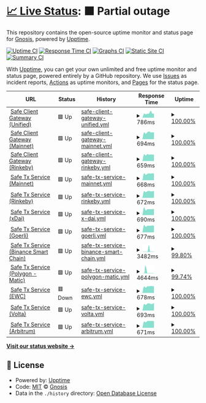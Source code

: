 # [📈 Live Status](https://gnosis.github.io/safe-services-status): <!--live status--> **🟧 Partial outage**

This repository contains the open-source uptime monitor and status page for [Gnosis](https://gnosis.io), powered by [Upptime](https://github.com/upptime/upptime).

[![Uptime CI](https://github.com/gnosis/safe-services-status/workflows/Uptime%20CI/badge.svg)](https://github.com/gnosis/safe-services-status/actions?query=workflow%3A%22Uptime+CI%22)
[![Response Time CI](https://github.com/gnosis/safe-services-status/workflows/Response%20Time%20CI/badge.svg)](https://github.com/gnosis/safe-services-status/actions?query=workflow%3A%22Response+Time+CI%22)
[![Graphs CI](https://github.com/gnosis/safe-services-status/workflows/Graphs%20CI/badge.svg)](https://github.com/gnosis/safe-services-status/actions?query=workflow%3A%22Graphs+CI%22)
[![Static Site CI](https://github.com/gnosis/safe-services-status/workflows/Static%20Site%20CI/badge.svg)](https://github.com/gnosis/safe-services-status/actions?query=workflow%3A%22Static+Site+CI%22)
[![Summary CI](https://github.com/gnosis/safe-services-status/workflows/Summary%20CI/badge.svg)](https://github.com/gnosis/safe-services-status/actions?query=workflow%3A%22Summary+CI%22)

With [Upptime](https://upptime.js.org), you can get your own unlimited and free uptime monitor and status page, powered entirely by a GitHub repository. We use [Issues](https://github.com/gnosis/safe-services-status/issues) as incident reports, [Actions](https://github.com/gnosis/safe-services-status/actions) as uptime monitors, and [Pages](https://gnosis.github.io/safe-services-status) for the status page.

<!--start: status pages-->
<!-- This summary is generated by Upptime (https://github.com/upptime/upptime) -->
<!-- Do not edit this manually, your changes will be overwritten -->
<!-- prettier-ignore -->
| URL | Status | History | Response Time | Uptime |
| --- | ------ | ------- | ------------- | ------ |
| <img alt="" src="https://favicons.githubusercontent.com/safe-client.gnosis.io" height="13"> [Safe Client Gateway (Unified)](https://safe-client.gnosis.io/health/) | 🟩 Up | [safe-client-gateway-unified.yml](https://github.com/gnosis/safe-services-status/commits/HEAD/history/safe-client-gateway-unified.yml) | <details><summary><img alt="Response time graph" src="./graphs/safe-client-gateway-unified/response-time-week.png" height="20"> 786ms</summary><br><a href="https://gnosis.github.io/safe-services-status/history/safe-client-gateway-unified"><img alt="Response time 720" src="https://img.shields.io/endpoint?url=https%3A%2F%2Fraw.githubusercontent.com%2Fgnosis%2Fsafe-services-status%2FHEAD%2Fapi%2Fsafe-client-gateway-unified%2Fresponse-time.json"></a><br><a href="https://gnosis.github.io/safe-services-status/history/safe-client-gateway-unified"><img alt="24-hour response time 749" src="https://img.shields.io/endpoint?url=https%3A%2F%2Fraw.githubusercontent.com%2Fgnosis%2Fsafe-services-status%2FHEAD%2Fapi%2Fsafe-client-gateway-unified%2Fresponse-time-day.json"></a><br><a href="https://gnosis.github.io/safe-services-status/history/safe-client-gateway-unified"><img alt="7-day response time 786" src="https://img.shields.io/endpoint?url=https%3A%2F%2Fraw.githubusercontent.com%2Fgnosis%2Fsafe-services-status%2FHEAD%2Fapi%2Fsafe-client-gateway-unified%2Fresponse-time-week.json"></a><br><a href="https://gnosis.github.io/safe-services-status/history/safe-client-gateway-unified"><img alt="30-day response time 720" src="https://img.shields.io/endpoint?url=https%3A%2F%2Fraw.githubusercontent.com%2Fgnosis%2Fsafe-services-status%2FHEAD%2Fapi%2Fsafe-client-gateway-unified%2Fresponse-time-month.json"></a><br><a href="https://gnosis.github.io/safe-services-status/history/safe-client-gateway-unified"><img alt="1-year response time 720" src="https://img.shields.io/endpoint?url=https%3A%2F%2Fraw.githubusercontent.com%2Fgnosis%2Fsafe-services-status%2FHEAD%2Fapi%2Fsafe-client-gateway-unified%2Fresponse-time-year.json"></a></details> | <details><summary><a href="https://gnosis.github.io/safe-services-status/history/safe-client-gateway-unified">100.00%</a></summary><a href="https://gnosis.github.io/safe-services-status/history/safe-client-gateway-unified"><img alt="All-time uptime 99.97%" src="https://img.shields.io/endpoint?url=https%3A%2F%2Fraw.githubusercontent.com%2Fgnosis%2Fsafe-services-status%2FHEAD%2Fapi%2Fsafe-client-gateway-unified%2Fuptime.json"></a><br><a href="https://gnosis.github.io/safe-services-status/history/safe-client-gateway-unified"><img alt="24-hour uptime 100.00%" src="https://img.shields.io/endpoint?url=https%3A%2F%2Fraw.githubusercontent.com%2Fgnosis%2Fsafe-services-status%2FHEAD%2Fapi%2Fsafe-client-gateway-unified%2Fuptime-day.json"></a><br><a href="https://gnosis.github.io/safe-services-status/history/safe-client-gateway-unified"><img alt="7-day uptime 100.00%" src="https://img.shields.io/endpoint?url=https%3A%2F%2Fraw.githubusercontent.com%2Fgnosis%2Fsafe-services-status%2FHEAD%2Fapi%2Fsafe-client-gateway-unified%2Fuptime-week.json"></a><br><a href="https://gnosis.github.io/safe-services-status/history/safe-client-gateway-unified"><img alt="30-day uptime 99.97%" src="https://img.shields.io/endpoint?url=https%3A%2F%2Fraw.githubusercontent.com%2Fgnosis%2Fsafe-services-status%2FHEAD%2Fapi%2Fsafe-client-gateway-unified%2Fuptime-month.json"></a><br><a href="https://gnosis.github.io/safe-services-status/history/safe-client-gateway-unified"><img alt="1-year uptime 99.97%" src="https://img.shields.io/endpoint?url=https%3A%2F%2Fraw.githubusercontent.com%2Fgnosis%2Fsafe-services-status%2FHEAD%2Fapi%2Fsafe-client-gateway-unified%2Fuptime-year.json"></a></details>
| <img alt="" src="https://favicons.githubusercontent.com/safe-client.mainnet.gnosis.io" height="13"> [Safe Client Gateway (Mainnet)](https://safe-client.mainnet.gnosis.io/health/) | 🟩 Up | [safe-client-gateway-mainnet.yml](https://github.com/gnosis/safe-services-status/commits/HEAD/history/safe-client-gateway-mainnet.yml) | <details><summary><img alt="Response time graph" src="./graphs/safe-client-gateway-mainnet/response-time-week.png" height="20"> 694ms</summary><br><a href="https://gnosis.github.io/safe-services-status/history/safe-client-gateway-mainnet"><img alt="Response time 1640" src="https://img.shields.io/endpoint?url=https%3A%2F%2Fraw.githubusercontent.com%2Fgnosis%2Fsafe-services-status%2FHEAD%2Fapi%2Fsafe-client-gateway-mainnet%2Fresponse-time.json"></a><br><a href="https://gnosis.github.io/safe-services-status/history/safe-client-gateway-mainnet"><img alt="24-hour response time 713" src="https://img.shields.io/endpoint?url=https%3A%2F%2Fraw.githubusercontent.com%2Fgnosis%2Fsafe-services-status%2FHEAD%2Fapi%2Fsafe-client-gateway-mainnet%2Fresponse-time-day.json"></a><br><a href="https://gnosis.github.io/safe-services-status/history/safe-client-gateway-mainnet"><img alt="7-day response time 694" src="https://img.shields.io/endpoint?url=https%3A%2F%2Fraw.githubusercontent.com%2Fgnosis%2Fsafe-services-status%2FHEAD%2Fapi%2Fsafe-client-gateway-mainnet%2Fresponse-time-week.json"></a><br><a href="https://gnosis.github.io/safe-services-status/history/safe-client-gateway-mainnet"><img alt="30-day response time 1640" src="https://img.shields.io/endpoint?url=https%3A%2F%2Fraw.githubusercontent.com%2Fgnosis%2Fsafe-services-status%2FHEAD%2Fapi%2Fsafe-client-gateway-mainnet%2Fresponse-time-month.json"></a><br><a href="https://gnosis.github.io/safe-services-status/history/safe-client-gateway-mainnet"><img alt="1-year response time 1640" src="https://img.shields.io/endpoint?url=https%3A%2F%2Fraw.githubusercontent.com%2Fgnosis%2Fsafe-services-status%2FHEAD%2Fapi%2Fsafe-client-gateway-mainnet%2Fresponse-time-year.json"></a></details> | <details><summary><a href="https://gnosis.github.io/safe-services-status/history/safe-client-gateway-mainnet">100.00%</a></summary><a href="https://gnosis.github.io/safe-services-status/history/safe-client-gateway-mainnet"><img alt="All-time uptime 99.89%" src="https://img.shields.io/endpoint?url=https%3A%2F%2Fraw.githubusercontent.com%2Fgnosis%2Fsafe-services-status%2FHEAD%2Fapi%2Fsafe-client-gateway-mainnet%2Fuptime.json"></a><br><a href="https://gnosis.github.io/safe-services-status/history/safe-client-gateway-mainnet"><img alt="24-hour uptime 100.00%" src="https://img.shields.io/endpoint?url=https%3A%2F%2Fraw.githubusercontent.com%2Fgnosis%2Fsafe-services-status%2FHEAD%2Fapi%2Fsafe-client-gateway-mainnet%2Fuptime-day.json"></a><br><a href="https://gnosis.github.io/safe-services-status/history/safe-client-gateway-mainnet"><img alt="7-day uptime 100.00%" src="https://img.shields.io/endpoint?url=https%3A%2F%2Fraw.githubusercontent.com%2Fgnosis%2Fsafe-services-status%2FHEAD%2Fapi%2Fsafe-client-gateway-mainnet%2Fuptime-week.json"></a><br><a href="https://gnosis.github.io/safe-services-status/history/safe-client-gateway-mainnet"><img alt="30-day uptime 99.89%" src="https://img.shields.io/endpoint?url=https%3A%2F%2Fraw.githubusercontent.com%2Fgnosis%2Fsafe-services-status%2FHEAD%2Fapi%2Fsafe-client-gateway-mainnet%2Fuptime-month.json"></a><br><a href="https://gnosis.github.io/safe-services-status/history/safe-client-gateway-mainnet"><img alt="1-year uptime 99.89%" src="https://img.shields.io/endpoint?url=https%3A%2F%2Fraw.githubusercontent.com%2Fgnosis%2Fsafe-services-status%2FHEAD%2Fapi%2Fsafe-client-gateway-mainnet%2Fuptime-year.json"></a></details>
| <img alt="" src="https://favicons.githubusercontent.com/safe-client.rinkeby.gnosis.io" height="13"> [Safe Client Gateway (Rinkeby)](https://safe-client.rinkeby.gnosis.io/health/) | 🟩 Up | [safe-client-gateway-rinkeby.yml](https://github.com/gnosis/safe-services-status/commits/HEAD/history/safe-client-gateway-rinkeby.yml) | <details><summary><img alt="Response time graph" src="./graphs/safe-client-gateway-rinkeby/response-time-week.png" height="20"> 659ms</summary><br><a href="https://gnosis.github.io/safe-services-status/history/safe-client-gateway-rinkeby"><img alt="Response time 660" src="https://img.shields.io/endpoint?url=https%3A%2F%2Fraw.githubusercontent.com%2Fgnosis%2Fsafe-services-status%2FHEAD%2Fapi%2Fsafe-client-gateway-rinkeby%2Fresponse-time.json"></a><br><a href="https://gnosis.github.io/safe-services-status/history/safe-client-gateway-rinkeby"><img alt="24-hour response time 661" src="https://img.shields.io/endpoint?url=https%3A%2F%2Fraw.githubusercontent.com%2Fgnosis%2Fsafe-services-status%2FHEAD%2Fapi%2Fsafe-client-gateway-rinkeby%2Fresponse-time-day.json"></a><br><a href="https://gnosis.github.io/safe-services-status/history/safe-client-gateway-rinkeby"><img alt="7-day response time 659" src="https://img.shields.io/endpoint?url=https%3A%2F%2Fraw.githubusercontent.com%2Fgnosis%2Fsafe-services-status%2FHEAD%2Fapi%2Fsafe-client-gateway-rinkeby%2Fresponse-time-week.json"></a><br><a href="https://gnosis.github.io/safe-services-status/history/safe-client-gateway-rinkeby"><img alt="30-day response time 660" src="https://img.shields.io/endpoint?url=https%3A%2F%2Fraw.githubusercontent.com%2Fgnosis%2Fsafe-services-status%2FHEAD%2Fapi%2Fsafe-client-gateway-rinkeby%2Fresponse-time-month.json"></a><br><a href="https://gnosis.github.io/safe-services-status/history/safe-client-gateway-rinkeby"><img alt="1-year response time 660" src="https://img.shields.io/endpoint?url=https%3A%2F%2Fraw.githubusercontent.com%2Fgnosis%2Fsafe-services-status%2FHEAD%2Fapi%2Fsafe-client-gateway-rinkeby%2Fresponse-time-year.json"></a></details> | <details><summary><a href="https://gnosis.github.io/safe-services-status/history/safe-client-gateway-rinkeby">100.00%</a></summary><a href="https://gnosis.github.io/safe-services-status/history/safe-client-gateway-rinkeby"><img alt="All-time uptime 100.00%" src="https://img.shields.io/endpoint?url=https%3A%2F%2Fraw.githubusercontent.com%2Fgnosis%2Fsafe-services-status%2FHEAD%2Fapi%2Fsafe-client-gateway-rinkeby%2Fuptime.json"></a><br><a href="https://gnosis.github.io/safe-services-status/history/safe-client-gateway-rinkeby"><img alt="24-hour uptime 100.00%" src="https://img.shields.io/endpoint?url=https%3A%2F%2Fraw.githubusercontent.com%2Fgnosis%2Fsafe-services-status%2FHEAD%2Fapi%2Fsafe-client-gateway-rinkeby%2Fuptime-day.json"></a><br><a href="https://gnosis.github.io/safe-services-status/history/safe-client-gateway-rinkeby"><img alt="7-day uptime 100.00%" src="https://img.shields.io/endpoint?url=https%3A%2F%2Fraw.githubusercontent.com%2Fgnosis%2Fsafe-services-status%2FHEAD%2Fapi%2Fsafe-client-gateway-rinkeby%2Fuptime-week.json"></a><br><a href="https://gnosis.github.io/safe-services-status/history/safe-client-gateway-rinkeby"><img alt="30-day uptime 100.00%" src="https://img.shields.io/endpoint?url=https%3A%2F%2Fraw.githubusercontent.com%2Fgnosis%2Fsafe-services-status%2FHEAD%2Fapi%2Fsafe-client-gateway-rinkeby%2Fuptime-month.json"></a><br><a href="https://gnosis.github.io/safe-services-status/history/safe-client-gateway-rinkeby"><img alt="1-year uptime 100.00%" src="https://img.shields.io/endpoint?url=https%3A%2F%2Fraw.githubusercontent.com%2Fgnosis%2Fsafe-services-status%2FHEAD%2Fapi%2Fsafe-client-gateway-rinkeby%2Fuptime-year.json"></a></details>
| <img alt="" src="https://favicons.githubusercontent.com/safe-transaction.mainnet.gnosis.io" height="13"> [Safe Tx Service (Mainnet)](https://safe-transaction.mainnet.gnosis.io/check/) | 🟩 Up | [safe-tx-service-mainnet.yml](https://github.com/gnosis/safe-services-status/commits/HEAD/history/safe-tx-service-mainnet.yml) | <details><summary><img alt="Response time graph" src="./graphs/safe-tx-service-mainnet/response-time-week.png" height="20"> 668ms</summary><br><a href="https://gnosis.github.io/safe-services-status/history/safe-tx-service-mainnet"><img alt="Response time 1729" src="https://img.shields.io/endpoint?url=https%3A%2F%2Fraw.githubusercontent.com%2Fgnosis%2Fsafe-services-status%2FHEAD%2Fapi%2Fsafe-tx-service-mainnet%2Fresponse-time.json"></a><br><a href="https://gnosis.github.io/safe-services-status/history/safe-tx-service-mainnet"><img alt="24-hour response time 676" src="https://img.shields.io/endpoint?url=https%3A%2F%2Fraw.githubusercontent.com%2Fgnosis%2Fsafe-services-status%2FHEAD%2Fapi%2Fsafe-tx-service-mainnet%2Fresponse-time-day.json"></a><br><a href="https://gnosis.github.io/safe-services-status/history/safe-tx-service-mainnet"><img alt="7-day response time 668" src="https://img.shields.io/endpoint?url=https%3A%2F%2Fraw.githubusercontent.com%2Fgnosis%2Fsafe-services-status%2FHEAD%2Fapi%2Fsafe-tx-service-mainnet%2Fresponse-time-week.json"></a><br><a href="https://gnosis.github.io/safe-services-status/history/safe-tx-service-mainnet"><img alt="30-day response time 1729" src="https://img.shields.io/endpoint?url=https%3A%2F%2Fraw.githubusercontent.com%2Fgnosis%2Fsafe-services-status%2FHEAD%2Fapi%2Fsafe-tx-service-mainnet%2Fresponse-time-month.json"></a><br><a href="https://gnosis.github.io/safe-services-status/history/safe-tx-service-mainnet"><img alt="1-year response time 1729" src="https://img.shields.io/endpoint?url=https%3A%2F%2Fraw.githubusercontent.com%2Fgnosis%2Fsafe-services-status%2FHEAD%2Fapi%2Fsafe-tx-service-mainnet%2Fresponse-time-year.json"></a></details> | <details><summary><a href="https://gnosis.github.io/safe-services-status/history/safe-tx-service-mainnet">100.00%</a></summary><a href="https://gnosis.github.io/safe-services-status/history/safe-tx-service-mainnet"><img alt="All-time uptime 99.97%" src="https://img.shields.io/endpoint?url=https%3A%2F%2Fraw.githubusercontent.com%2Fgnosis%2Fsafe-services-status%2FHEAD%2Fapi%2Fsafe-tx-service-mainnet%2Fuptime.json"></a><br><a href="https://gnosis.github.io/safe-services-status/history/safe-tx-service-mainnet"><img alt="24-hour uptime 100.00%" src="https://img.shields.io/endpoint?url=https%3A%2F%2Fraw.githubusercontent.com%2Fgnosis%2Fsafe-services-status%2FHEAD%2Fapi%2Fsafe-tx-service-mainnet%2Fuptime-day.json"></a><br><a href="https://gnosis.github.io/safe-services-status/history/safe-tx-service-mainnet"><img alt="7-day uptime 100.00%" src="https://img.shields.io/endpoint?url=https%3A%2F%2Fraw.githubusercontent.com%2Fgnosis%2Fsafe-services-status%2FHEAD%2Fapi%2Fsafe-tx-service-mainnet%2Fuptime-week.json"></a><br><a href="https://gnosis.github.io/safe-services-status/history/safe-tx-service-mainnet"><img alt="30-day uptime 99.97%" src="https://img.shields.io/endpoint?url=https%3A%2F%2Fraw.githubusercontent.com%2Fgnosis%2Fsafe-services-status%2FHEAD%2Fapi%2Fsafe-tx-service-mainnet%2Fuptime-month.json"></a><br><a href="https://gnosis.github.io/safe-services-status/history/safe-tx-service-mainnet"><img alt="1-year uptime 99.97%" src="https://img.shields.io/endpoint?url=https%3A%2F%2Fraw.githubusercontent.com%2Fgnosis%2Fsafe-services-status%2FHEAD%2Fapi%2Fsafe-tx-service-mainnet%2Fuptime-year.json"></a></details>
| <img alt="" src="https://favicons.githubusercontent.com/safe-transaction.rinkeby.gnosis.io" height="13"> [Safe Tx Service (Rinkeby)](https://safe-transaction.rinkeby.gnosis.io/check/) | 🟩 Up | [safe-tx-service-rinkeby.yml](https://github.com/gnosis/safe-services-status/commits/HEAD/history/safe-tx-service-rinkeby.yml) | <details><summary><img alt="Response time graph" src="./graphs/safe-tx-service-rinkeby/response-time-week.png" height="20"> 672ms</summary><br><a href="https://gnosis.github.io/safe-services-status/history/safe-tx-service-rinkeby"><img alt="Response time 651" src="https://img.shields.io/endpoint?url=https%3A%2F%2Fraw.githubusercontent.com%2Fgnosis%2Fsafe-services-status%2FHEAD%2Fapi%2Fsafe-tx-service-rinkeby%2Fresponse-time.json"></a><br><a href="https://gnosis.github.io/safe-services-status/history/safe-tx-service-rinkeby"><img alt="24-hour response time 711" src="https://img.shields.io/endpoint?url=https%3A%2F%2Fraw.githubusercontent.com%2Fgnosis%2Fsafe-services-status%2FHEAD%2Fapi%2Fsafe-tx-service-rinkeby%2Fresponse-time-day.json"></a><br><a href="https://gnosis.github.io/safe-services-status/history/safe-tx-service-rinkeby"><img alt="7-day response time 672" src="https://img.shields.io/endpoint?url=https%3A%2F%2Fraw.githubusercontent.com%2Fgnosis%2Fsafe-services-status%2FHEAD%2Fapi%2Fsafe-tx-service-rinkeby%2Fresponse-time-week.json"></a><br><a href="https://gnosis.github.io/safe-services-status/history/safe-tx-service-rinkeby"><img alt="30-day response time 651" src="https://img.shields.io/endpoint?url=https%3A%2F%2Fraw.githubusercontent.com%2Fgnosis%2Fsafe-services-status%2FHEAD%2Fapi%2Fsafe-tx-service-rinkeby%2Fresponse-time-month.json"></a><br><a href="https://gnosis.github.io/safe-services-status/history/safe-tx-service-rinkeby"><img alt="1-year response time 651" src="https://img.shields.io/endpoint?url=https%3A%2F%2Fraw.githubusercontent.com%2Fgnosis%2Fsafe-services-status%2FHEAD%2Fapi%2Fsafe-tx-service-rinkeby%2Fresponse-time-year.json"></a></details> | <details><summary><a href="https://gnosis.github.io/safe-services-status/history/safe-tx-service-rinkeby">100.00%</a></summary><a href="https://gnosis.github.io/safe-services-status/history/safe-tx-service-rinkeby"><img alt="All-time uptime 100.00%" src="https://img.shields.io/endpoint?url=https%3A%2F%2Fraw.githubusercontent.com%2Fgnosis%2Fsafe-services-status%2FHEAD%2Fapi%2Fsafe-tx-service-rinkeby%2Fuptime.json"></a><br><a href="https://gnosis.github.io/safe-services-status/history/safe-tx-service-rinkeby"><img alt="24-hour uptime 100.00%" src="https://img.shields.io/endpoint?url=https%3A%2F%2Fraw.githubusercontent.com%2Fgnosis%2Fsafe-services-status%2FHEAD%2Fapi%2Fsafe-tx-service-rinkeby%2Fuptime-day.json"></a><br><a href="https://gnosis.github.io/safe-services-status/history/safe-tx-service-rinkeby"><img alt="7-day uptime 100.00%" src="https://img.shields.io/endpoint?url=https%3A%2F%2Fraw.githubusercontent.com%2Fgnosis%2Fsafe-services-status%2FHEAD%2Fapi%2Fsafe-tx-service-rinkeby%2Fuptime-week.json"></a><br><a href="https://gnosis.github.io/safe-services-status/history/safe-tx-service-rinkeby"><img alt="30-day uptime 100.00%" src="https://img.shields.io/endpoint?url=https%3A%2F%2Fraw.githubusercontent.com%2Fgnosis%2Fsafe-services-status%2FHEAD%2Fapi%2Fsafe-tx-service-rinkeby%2Fuptime-month.json"></a><br><a href="https://gnosis.github.io/safe-services-status/history/safe-tx-service-rinkeby"><img alt="1-year uptime 100.00%" src="https://img.shields.io/endpoint?url=https%3A%2F%2Fraw.githubusercontent.com%2Fgnosis%2Fsafe-services-status%2FHEAD%2Fapi%2Fsafe-tx-service-rinkeby%2Fuptime-year.json"></a></details>
| <img alt="" src="https://favicons.githubusercontent.com/safe-transaction.xdai.gnosis.io" height="13"> [Safe Tx Service (xDai)](https://safe-transaction.xdai.gnosis.io/check/) | 🟩 Up | [safe-tx-service-x-dai.yml](https://github.com/gnosis/safe-services-status/commits/HEAD/history/safe-tx-service-x-dai.yml) | <details><summary><img alt="Response time graph" src="./graphs/safe-tx-service-x-dai/response-time-week.png" height="20"> 690ms</summary><br><a href="https://gnosis.github.io/safe-services-status/history/safe-tx-service-x-dai"><img alt="Response time 650" src="https://img.shields.io/endpoint?url=https%3A%2F%2Fraw.githubusercontent.com%2Fgnosis%2Fsafe-services-status%2FHEAD%2Fapi%2Fsafe-tx-service-x-dai%2Fresponse-time.json"></a><br><a href="https://gnosis.github.io/safe-services-status/history/safe-tx-service-x-dai"><img alt="24-hour response time 694" src="https://img.shields.io/endpoint?url=https%3A%2F%2Fraw.githubusercontent.com%2Fgnosis%2Fsafe-services-status%2FHEAD%2Fapi%2Fsafe-tx-service-x-dai%2Fresponse-time-day.json"></a><br><a href="https://gnosis.github.io/safe-services-status/history/safe-tx-service-x-dai"><img alt="7-day response time 690" src="https://img.shields.io/endpoint?url=https%3A%2F%2Fraw.githubusercontent.com%2Fgnosis%2Fsafe-services-status%2FHEAD%2Fapi%2Fsafe-tx-service-x-dai%2Fresponse-time-week.json"></a><br><a href="https://gnosis.github.io/safe-services-status/history/safe-tx-service-x-dai"><img alt="30-day response time 650" src="https://img.shields.io/endpoint?url=https%3A%2F%2Fraw.githubusercontent.com%2Fgnosis%2Fsafe-services-status%2FHEAD%2Fapi%2Fsafe-tx-service-x-dai%2Fresponse-time-month.json"></a><br><a href="https://gnosis.github.io/safe-services-status/history/safe-tx-service-x-dai"><img alt="1-year response time 650" src="https://img.shields.io/endpoint?url=https%3A%2F%2Fraw.githubusercontent.com%2Fgnosis%2Fsafe-services-status%2FHEAD%2Fapi%2Fsafe-tx-service-x-dai%2Fresponse-time-year.json"></a></details> | <details><summary><a href="https://gnosis.github.io/safe-services-status/history/safe-tx-service-x-dai">100.00%</a></summary><a href="https://gnosis.github.io/safe-services-status/history/safe-tx-service-x-dai"><img alt="All-time uptime 100.00%" src="https://img.shields.io/endpoint?url=https%3A%2F%2Fraw.githubusercontent.com%2Fgnosis%2Fsafe-services-status%2FHEAD%2Fapi%2Fsafe-tx-service-x-dai%2Fuptime.json"></a><br><a href="https://gnosis.github.io/safe-services-status/history/safe-tx-service-x-dai"><img alt="24-hour uptime 100.00%" src="https://img.shields.io/endpoint?url=https%3A%2F%2Fraw.githubusercontent.com%2Fgnosis%2Fsafe-services-status%2FHEAD%2Fapi%2Fsafe-tx-service-x-dai%2Fuptime-day.json"></a><br><a href="https://gnosis.github.io/safe-services-status/history/safe-tx-service-x-dai"><img alt="7-day uptime 100.00%" src="https://img.shields.io/endpoint?url=https%3A%2F%2Fraw.githubusercontent.com%2Fgnosis%2Fsafe-services-status%2FHEAD%2Fapi%2Fsafe-tx-service-x-dai%2Fuptime-week.json"></a><br><a href="https://gnosis.github.io/safe-services-status/history/safe-tx-service-x-dai"><img alt="30-day uptime 100.00%" src="https://img.shields.io/endpoint?url=https%3A%2F%2Fraw.githubusercontent.com%2Fgnosis%2Fsafe-services-status%2FHEAD%2Fapi%2Fsafe-tx-service-x-dai%2Fuptime-month.json"></a><br><a href="https://gnosis.github.io/safe-services-status/history/safe-tx-service-x-dai"><img alt="1-year uptime 100.00%" src="https://img.shields.io/endpoint?url=https%3A%2F%2Fraw.githubusercontent.com%2Fgnosis%2Fsafe-services-status%2FHEAD%2Fapi%2Fsafe-tx-service-x-dai%2Fuptime-year.json"></a></details>
| <img alt="" src="https://favicons.githubusercontent.com/safe-transaction.goerli.gnosis.io" height="13"> [Safe Tx Service (Goerli)](https://safe-transaction.goerli.gnosis.io/check/) | 🟩 Up | [safe-tx-service-goerli.yml](https://github.com/gnosis/safe-services-status/commits/HEAD/history/safe-tx-service-goerli.yml) | <details><summary><img alt="Response time graph" src="./graphs/safe-tx-service-goerli/response-time-week.png" height="20"> 677ms</summary><br><a href="https://gnosis.github.io/safe-services-status/history/safe-tx-service-goerli"><img alt="Response time 643" src="https://img.shields.io/endpoint?url=https%3A%2F%2Fraw.githubusercontent.com%2Fgnosis%2Fsafe-services-status%2FHEAD%2Fapi%2Fsafe-tx-service-goerli%2Fresponse-time.json"></a><br><a href="https://gnosis.github.io/safe-services-status/history/safe-tx-service-goerli"><img alt="24-hour response time 676" src="https://img.shields.io/endpoint?url=https%3A%2F%2Fraw.githubusercontent.com%2Fgnosis%2Fsafe-services-status%2FHEAD%2Fapi%2Fsafe-tx-service-goerli%2Fresponse-time-day.json"></a><br><a href="https://gnosis.github.io/safe-services-status/history/safe-tx-service-goerli"><img alt="7-day response time 677" src="https://img.shields.io/endpoint?url=https%3A%2F%2Fraw.githubusercontent.com%2Fgnosis%2Fsafe-services-status%2FHEAD%2Fapi%2Fsafe-tx-service-goerli%2Fresponse-time-week.json"></a><br><a href="https://gnosis.github.io/safe-services-status/history/safe-tx-service-goerli"><img alt="30-day response time 643" src="https://img.shields.io/endpoint?url=https%3A%2F%2Fraw.githubusercontent.com%2Fgnosis%2Fsafe-services-status%2FHEAD%2Fapi%2Fsafe-tx-service-goerli%2Fresponse-time-month.json"></a><br><a href="https://gnosis.github.io/safe-services-status/history/safe-tx-service-goerli"><img alt="1-year response time 643" src="https://img.shields.io/endpoint?url=https%3A%2F%2Fraw.githubusercontent.com%2Fgnosis%2Fsafe-services-status%2FHEAD%2Fapi%2Fsafe-tx-service-goerli%2Fresponse-time-year.json"></a></details> | <details><summary><a href="https://gnosis.github.io/safe-services-status/history/safe-tx-service-goerli">100.00%</a></summary><a href="https://gnosis.github.io/safe-services-status/history/safe-tx-service-goerli"><img alt="All-time uptime 100.00%" src="https://img.shields.io/endpoint?url=https%3A%2F%2Fraw.githubusercontent.com%2Fgnosis%2Fsafe-services-status%2FHEAD%2Fapi%2Fsafe-tx-service-goerli%2Fuptime.json"></a><br><a href="https://gnosis.github.io/safe-services-status/history/safe-tx-service-goerli"><img alt="24-hour uptime 100.00%" src="https://img.shields.io/endpoint?url=https%3A%2F%2Fraw.githubusercontent.com%2Fgnosis%2Fsafe-services-status%2FHEAD%2Fapi%2Fsafe-tx-service-goerli%2Fuptime-day.json"></a><br><a href="https://gnosis.github.io/safe-services-status/history/safe-tx-service-goerli"><img alt="7-day uptime 100.00%" src="https://img.shields.io/endpoint?url=https%3A%2F%2Fraw.githubusercontent.com%2Fgnosis%2Fsafe-services-status%2FHEAD%2Fapi%2Fsafe-tx-service-goerli%2Fuptime-week.json"></a><br><a href="https://gnosis.github.io/safe-services-status/history/safe-tx-service-goerli"><img alt="30-day uptime 100.00%" src="https://img.shields.io/endpoint?url=https%3A%2F%2Fraw.githubusercontent.com%2Fgnosis%2Fsafe-services-status%2FHEAD%2Fapi%2Fsafe-tx-service-goerli%2Fuptime-month.json"></a><br><a href="https://gnosis.github.io/safe-services-status/history/safe-tx-service-goerli"><img alt="1-year uptime 100.00%" src="https://img.shields.io/endpoint?url=https%3A%2F%2Fraw.githubusercontent.com%2Fgnosis%2Fsafe-services-status%2FHEAD%2Fapi%2Fsafe-tx-service-goerli%2Fuptime-year.json"></a></details>
| <img alt="" src="https://favicons.githubusercontent.com/safe-transaction.bsc.gnosis.io" height="13"> [Safe Tx Service (Binance Smart Chain)](https://safe-transaction.bsc.gnosis.io/check/) | 🟩 Up | [safe-tx-service-binance-smart-chain.yml](https://github.com/gnosis/safe-services-status/commits/HEAD/history/safe-tx-service-binance-smart-chain.yml) | <details><summary><img alt="Response time graph" src="./graphs/safe-tx-service-binance-smart-chain/response-time-week.png" height="20"> 3482ms</summary><br><a href="https://gnosis.github.io/safe-services-status/history/safe-tx-service-binance-smart-chain"><img alt="Response time 1310" src="https://img.shields.io/endpoint?url=https%3A%2F%2Fraw.githubusercontent.com%2Fgnosis%2Fsafe-services-status%2FHEAD%2Fapi%2Fsafe-tx-service-binance-smart-chain%2Fresponse-time.json"></a><br><a href="https://gnosis.github.io/safe-services-status/history/safe-tx-service-binance-smart-chain"><img alt="24-hour response time 743" src="https://img.shields.io/endpoint?url=https%3A%2F%2Fraw.githubusercontent.com%2Fgnosis%2Fsafe-services-status%2FHEAD%2Fapi%2Fsafe-tx-service-binance-smart-chain%2Fresponse-time-day.json"></a><br><a href="https://gnosis.github.io/safe-services-status/history/safe-tx-service-binance-smart-chain"><img alt="7-day response time 3482" src="https://img.shields.io/endpoint?url=https%3A%2F%2Fraw.githubusercontent.com%2Fgnosis%2Fsafe-services-status%2FHEAD%2Fapi%2Fsafe-tx-service-binance-smart-chain%2Fresponse-time-week.json"></a><br><a href="https://gnosis.github.io/safe-services-status/history/safe-tx-service-binance-smart-chain"><img alt="30-day response time 1310" src="https://img.shields.io/endpoint?url=https%3A%2F%2Fraw.githubusercontent.com%2Fgnosis%2Fsafe-services-status%2FHEAD%2Fapi%2Fsafe-tx-service-binance-smart-chain%2Fresponse-time-month.json"></a><br><a href="https://gnosis.github.io/safe-services-status/history/safe-tx-service-binance-smart-chain"><img alt="1-year response time 1310" src="https://img.shields.io/endpoint?url=https%3A%2F%2Fraw.githubusercontent.com%2Fgnosis%2Fsafe-services-status%2FHEAD%2Fapi%2Fsafe-tx-service-binance-smart-chain%2Fresponse-time-year.json"></a></details> | <details><summary><a href="https://gnosis.github.io/safe-services-status/history/safe-tx-service-binance-smart-chain">99.80%</a></summary><a href="https://gnosis.github.io/safe-services-status/history/safe-tx-service-binance-smart-chain"><img alt="All-time uptime 99.95%" src="https://img.shields.io/endpoint?url=https%3A%2F%2Fraw.githubusercontent.com%2Fgnosis%2Fsafe-services-status%2FHEAD%2Fapi%2Fsafe-tx-service-binance-smart-chain%2Fuptime.json"></a><br><a href="https://gnosis.github.io/safe-services-status/history/safe-tx-service-binance-smart-chain"><img alt="24-hour uptime 100.00%" src="https://img.shields.io/endpoint?url=https%3A%2F%2Fraw.githubusercontent.com%2Fgnosis%2Fsafe-services-status%2FHEAD%2Fapi%2Fsafe-tx-service-binance-smart-chain%2Fuptime-day.json"></a><br><a href="https://gnosis.github.io/safe-services-status/history/safe-tx-service-binance-smart-chain"><img alt="7-day uptime 99.80%" src="https://img.shields.io/endpoint?url=https%3A%2F%2Fraw.githubusercontent.com%2Fgnosis%2Fsafe-services-status%2FHEAD%2Fapi%2Fsafe-tx-service-binance-smart-chain%2Fuptime-week.json"></a><br><a href="https://gnosis.github.io/safe-services-status/history/safe-tx-service-binance-smart-chain"><img alt="30-day uptime 99.95%" src="https://img.shields.io/endpoint?url=https%3A%2F%2Fraw.githubusercontent.com%2Fgnosis%2Fsafe-services-status%2FHEAD%2Fapi%2Fsafe-tx-service-binance-smart-chain%2Fuptime-month.json"></a><br><a href="https://gnosis.github.io/safe-services-status/history/safe-tx-service-binance-smart-chain"><img alt="1-year uptime 99.95%" src="https://img.shields.io/endpoint?url=https%3A%2F%2Fraw.githubusercontent.com%2Fgnosis%2Fsafe-services-status%2FHEAD%2Fapi%2Fsafe-tx-service-binance-smart-chain%2Fuptime-year.json"></a></details>
| <img alt="" src="https://favicons.githubusercontent.com/safe-transaction.polygon.gnosis.io" height="13"> [Safe Tx Service (Polygon - Matic)](https://safe-transaction.polygon.gnosis.io/check/) | 🟩 Up | [safe-tx-service-polygon-matic.yml](https://github.com/gnosis/safe-services-status/commits/HEAD/history/safe-tx-service-polygon-matic.yml) | <details><summary><img alt="Response time graph" src="./graphs/safe-tx-service-polygon-matic/response-time-week.png" height="20"> 4644ms</summary><br><a href="https://gnosis.github.io/safe-services-status/history/safe-tx-service-polygon-matic"><img alt="Response time 1625" src="https://img.shields.io/endpoint?url=https%3A%2F%2Fraw.githubusercontent.com%2Fgnosis%2Fsafe-services-status%2FHEAD%2Fapi%2Fsafe-tx-service-polygon-matic%2Fresponse-time.json"></a><br><a href="https://gnosis.github.io/safe-services-status/history/safe-tx-service-polygon-matic"><img alt="24-hour response time 700" src="https://img.shields.io/endpoint?url=https%3A%2F%2Fraw.githubusercontent.com%2Fgnosis%2Fsafe-services-status%2FHEAD%2Fapi%2Fsafe-tx-service-polygon-matic%2Fresponse-time-day.json"></a><br><a href="https://gnosis.github.io/safe-services-status/history/safe-tx-service-polygon-matic"><img alt="7-day response time 4644" src="https://img.shields.io/endpoint?url=https%3A%2F%2Fraw.githubusercontent.com%2Fgnosis%2Fsafe-services-status%2FHEAD%2Fapi%2Fsafe-tx-service-polygon-matic%2Fresponse-time-week.json"></a><br><a href="https://gnosis.github.io/safe-services-status/history/safe-tx-service-polygon-matic"><img alt="30-day response time 1625" src="https://img.shields.io/endpoint?url=https%3A%2F%2Fraw.githubusercontent.com%2Fgnosis%2Fsafe-services-status%2FHEAD%2Fapi%2Fsafe-tx-service-polygon-matic%2Fresponse-time-month.json"></a><br><a href="https://gnosis.github.io/safe-services-status/history/safe-tx-service-polygon-matic"><img alt="1-year response time 1625" src="https://img.shields.io/endpoint?url=https%3A%2F%2Fraw.githubusercontent.com%2Fgnosis%2Fsafe-services-status%2FHEAD%2Fapi%2Fsafe-tx-service-polygon-matic%2Fresponse-time-year.json"></a></details> | <details><summary><a href="https://gnosis.github.io/safe-services-status/history/safe-tx-service-polygon-matic">99.74%</a></summary><a href="https://gnosis.github.io/safe-services-status/history/safe-tx-service-polygon-matic"><img alt="All-time uptime 99.89%" src="https://img.shields.io/endpoint?url=https%3A%2F%2Fraw.githubusercontent.com%2Fgnosis%2Fsafe-services-status%2FHEAD%2Fapi%2Fsafe-tx-service-polygon-matic%2Fuptime.json"></a><br><a href="https://gnosis.github.io/safe-services-status/history/safe-tx-service-polygon-matic"><img alt="24-hour uptime 100.00%" src="https://img.shields.io/endpoint?url=https%3A%2F%2Fraw.githubusercontent.com%2Fgnosis%2Fsafe-services-status%2FHEAD%2Fapi%2Fsafe-tx-service-polygon-matic%2Fuptime-day.json"></a><br><a href="https://gnosis.github.io/safe-services-status/history/safe-tx-service-polygon-matic"><img alt="7-day uptime 99.74%" src="https://img.shields.io/endpoint?url=https%3A%2F%2Fraw.githubusercontent.com%2Fgnosis%2Fsafe-services-status%2FHEAD%2Fapi%2Fsafe-tx-service-polygon-matic%2Fuptime-week.json"></a><br><a href="https://gnosis.github.io/safe-services-status/history/safe-tx-service-polygon-matic"><img alt="30-day uptime 99.89%" src="https://img.shields.io/endpoint?url=https%3A%2F%2Fraw.githubusercontent.com%2Fgnosis%2Fsafe-services-status%2FHEAD%2Fapi%2Fsafe-tx-service-polygon-matic%2Fuptime-month.json"></a><br><a href="https://gnosis.github.io/safe-services-status/history/safe-tx-service-polygon-matic"><img alt="1-year uptime 99.89%" src="https://img.shields.io/endpoint?url=https%3A%2F%2Fraw.githubusercontent.com%2Fgnosis%2Fsafe-services-status%2FHEAD%2Fapi%2Fsafe-tx-service-polygon-matic%2Fuptime-year.json"></a></details>
| <img alt="" src="https://favicons.githubusercontent.com/safe-transaction.ewc.gnosis.io" height="13"> [Safe Tx Service (EWC)](https://safe-transaction.ewc.gnosis.io/check/) | 🟥 Down | [safe-tx-service-ewc.yml](https://github.com/gnosis/safe-services-status/commits/HEAD/history/safe-tx-service-ewc.yml) | <details><summary><img alt="Response time graph" src="./graphs/safe-tx-service-ewc/response-time-week.png" height="20"> 678ms</summary><br><a href="https://gnosis.github.io/safe-services-status/history/safe-tx-service-ewc"><img alt="Response time 642" src="https://img.shields.io/endpoint?url=https%3A%2F%2Fraw.githubusercontent.com%2Fgnosis%2Fsafe-services-status%2FHEAD%2Fapi%2Fsafe-tx-service-ewc%2Fresponse-time.json"></a><br><a href="https://gnosis.github.io/safe-services-status/history/safe-tx-service-ewc"><img alt="24-hour response time 738" src="https://img.shields.io/endpoint?url=https%3A%2F%2Fraw.githubusercontent.com%2Fgnosis%2Fsafe-services-status%2FHEAD%2Fapi%2Fsafe-tx-service-ewc%2Fresponse-time-day.json"></a><br><a href="https://gnosis.github.io/safe-services-status/history/safe-tx-service-ewc"><img alt="7-day response time 678" src="https://img.shields.io/endpoint?url=https%3A%2F%2Fraw.githubusercontent.com%2Fgnosis%2Fsafe-services-status%2FHEAD%2Fapi%2Fsafe-tx-service-ewc%2Fresponse-time-week.json"></a><br><a href="https://gnosis.github.io/safe-services-status/history/safe-tx-service-ewc"><img alt="30-day response time 642" src="https://img.shields.io/endpoint?url=https%3A%2F%2Fraw.githubusercontent.com%2Fgnosis%2Fsafe-services-status%2FHEAD%2Fapi%2Fsafe-tx-service-ewc%2Fresponse-time-month.json"></a><br><a href="https://gnosis.github.io/safe-services-status/history/safe-tx-service-ewc"><img alt="1-year response time 642" src="https://img.shields.io/endpoint?url=https%3A%2F%2Fraw.githubusercontent.com%2Fgnosis%2Fsafe-services-status%2FHEAD%2Fapi%2Fsafe-tx-service-ewc%2Fresponse-time-year.json"></a></details> | <details><summary><a href="https://gnosis.github.io/safe-services-status/history/safe-tx-service-ewc">100.00%</a></summary><a href="https://gnosis.github.io/safe-services-status/history/safe-tx-service-ewc"><img alt="All-time uptime 100.00%" src="https://img.shields.io/endpoint?url=https%3A%2F%2Fraw.githubusercontent.com%2Fgnosis%2Fsafe-services-status%2FHEAD%2Fapi%2Fsafe-tx-service-ewc%2Fuptime.json"></a><br><a href="https://gnosis.github.io/safe-services-status/history/safe-tx-service-ewc"><img alt="24-hour uptime 99.99%" src="https://img.shields.io/endpoint?url=https%3A%2F%2Fraw.githubusercontent.com%2Fgnosis%2Fsafe-services-status%2FHEAD%2Fapi%2Fsafe-tx-service-ewc%2Fuptime-day.json"></a><br><a href="https://gnosis.github.io/safe-services-status/history/safe-tx-service-ewc"><img alt="7-day uptime 100.00%" src="https://img.shields.io/endpoint?url=https%3A%2F%2Fraw.githubusercontent.com%2Fgnosis%2Fsafe-services-status%2FHEAD%2Fapi%2Fsafe-tx-service-ewc%2Fuptime-week.json"></a><br><a href="https://gnosis.github.io/safe-services-status/history/safe-tx-service-ewc"><img alt="30-day uptime 100.00%" src="https://img.shields.io/endpoint?url=https%3A%2F%2Fraw.githubusercontent.com%2Fgnosis%2Fsafe-services-status%2FHEAD%2Fapi%2Fsafe-tx-service-ewc%2Fuptime-month.json"></a><br><a href="https://gnosis.github.io/safe-services-status/history/safe-tx-service-ewc"><img alt="1-year uptime 100.00%" src="https://img.shields.io/endpoint?url=https%3A%2F%2Fraw.githubusercontent.com%2Fgnosis%2Fsafe-services-status%2FHEAD%2Fapi%2Fsafe-tx-service-ewc%2Fuptime-year.json"></a></details>
| <img alt="" src="https://favicons.githubusercontent.com/safe-transaction.volta.gnosis.io" height="13"> [Safe Tx Service (Volta)](https://safe-transaction.volta.gnosis.io/check/) | 🟩 Up | [safe-tx-service-volta.yml](https://github.com/gnosis/safe-services-status/commits/HEAD/history/safe-tx-service-volta.yml) | <details><summary><img alt="Response time graph" src="./graphs/safe-tx-service-volta/response-time-week.png" height="20"> 693ms</summary><br><a href="https://gnosis.github.io/safe-services-status/history/safe-tx-service-volta"><img alt="Response time 638" src="https://img.shields.io/endpoint?url=https%3A%2F%2Fraw.githubusercontent.com%2Fgnosis%2Fsafe-services-status%2FHEAD%2Fapi%2Fsafe-tx-service-volta%2Fresponse-time.json"></a><br><a href="https://gnosis.github.io/safe-services-status/history/safe-tx-service-volta"><img alt="24-hour response time 784" src="https://img.shields.io/endpoint?url=https%3A%2F%2Fraw.githubusercontent.com%2Fgnosis%2Fsafe-services-status%2FHEAD%2Fapi%2Fsafe-tx-service-volta%2Fresponse-time-day.json"></a><br><a href="https://gnosis.github.io/safe-services-status/history/safe-tx-service-volta"><img alt="7-day response time 693" src="https://img.shields.io/endpoint?url=https%3A%2F%2Fraw.githubusercontent.com%2Fgnosis%2Fsafe-services-status%2FHEAD%2Fapi%2Fsafe-tx-service-volta%2Fresponse-time-week.json"></a><br><a href="https://gnosis.github.io/safe-services-status/history/safe-tx-service-volta"><img alt="30-day response time 638" src="https://img.shields.io/endpoint?url=https%3A%2F%2Fraw.githubusercontent.com%2Fgnosis%2Fsafe-services-status%2FHEAD%2Fapi%2Fsafe-tx-service-volta%2Fresponse-time-month.json"></a><br><a href="https://gnosis.github.io/safe-services-status/history/safe-tx-service-volta"><img alt="1-year response time 638" src="https://img.shields.io/endpoint?url=https%3A%2F%2Fraw.githubusercontent.com%2Fgnosis%2Fsafe-services-status%2FHEAD%2Fapi%2Fsafe-tx-service-volta%2Fresponse-time-year.json"></a></details> | <details><summary><a href="https://gnosis.github.io/safe-services-status/history/safe-tx-service-volta">100.00%</a></summary><a href="https://gnosis.github.io/safe-services-status/history/safe-tx-service-volta"><img alt="All-time uptime 100.00%" src="https://img.shields.io/endpoint?url=https%3A%2F%2Fraw.githubusercontent.com%2Fgnosis%2Fsafe-services-status%2FHEAD%2Fapi%2Fsafe-tx-service-volta%2Fuptime.json"></a><br><a href="https://gnosis.github.io/safe-services-status/history/safe-tx-service-volta"><img alt="24-hour uptime 100.00%" src="https://img.shields.io/endpoint?url=https%3A%2F%2Fraw.githubusercontent.com%2Fgnosis%2Fsafe-services-status%2FHEAD%2Fapi%2Fsafe-tx-service-volta%2Fuptime-day.json"></a><br><a href="https://gnosis.github.io/safe-services-status/history/safe-tx-service-volta"><img alt="7-day uptime 100.00%" src="https://img.shields.io/endpoint?url=https%3A%2F%2Fraw.githubusercontent.com%2Fgnosis%2Fsafe-services-status%2FHEAD%2Fapi%2Fsafe-tx-service-volta%2Fuptime-week.json"></a><br><a href="https://gnosis.github.io/safe-services-status/history/safe-tx-service-volta"><img alt="30-day uptime 100.00%" src="https://img.shields.io/endpoint?url=https%3A%2F%2Fraw.githubusercontent.com%2Fgnosis%2Fsafe-services-status%2FHEAD%2Fapi%2Fsafe-tx-service-volta%2Fuptime-month.json"></a><br><a href="https://gnosis.github.io/safe-services-status/history/safe-tx-service-volta"><img alt="1-year uptime 100.00%" src="https://img.shields.io/endpoint?url=https%3A%2F%2Fraw.githubusercontent.com%2Fgnosis%2Fsafe-services-status%2FHEAD%2Fapi%2Fsafe-tx-service-volta%2Fuptime-year.json"></a></details>
| <img alt="" src="https://favicons.githubusercontent.com/safe-transaction.arbitrum.gnosis.io" height="13"> [Safe Tx Service (Arbitrum)](https://safe-transaction.arbitrum.gnosis.io/check/) | 🟩 Up | [safe-tx-service-arbitrum.yml](https://github.com/gnosis/safe-services-status/commits/HEAD/history/safe-tx-service-arbitrum.yml) | <details><summary><img alt="Response time graph" src="./graphs/safe-tx-service-arbitrum/response-time-week.png" height="20"> 671ms</summary><br><a href="https://gnosis.github.io/safe-services-status/history/safe-tx-service-arbitrum"><img alt="Response time 649" src="https://img.shields.io/endpoint?url=https%3A%2F%2Fraw.githubusercontent.com%2Fgnosis%2Fsafe-services-status%2FHEAD%2Fapi%2Fsafe-tx-service-arbitrum%2Fresponse-time.json"></a><br><a href="https://gnosis.github.io/safe-services-status/history/safe-tx-service-arbitrum"><img alt="24-hour response time 678" src="https://img.shields.io/endpoint?url=https%3A%2F%2Fraw.githubusercontent.com%2Fgnosis%2Fsafe-services-status%2FHEAD%2Fapi%2Fsafe-tx-service-arbitrum%2Fresponse-time-day.json"></a><br><a href="https://gnosis.github.io/safe-services-status/history/safe-tx-service-arbitrum"><img alt="7-day response time 671" src="https://img.shields.io/endpoint?url=https%3A%2F%2Fraw.githubusercontent.com%2Fgnosis%2Fsafe-services-status%2FHEAD%2Fapi%2Fsafe-tx-service-arbitrum%2Fresponse-time-week.json"></a><br><a href="https://gnosis.github.io/safe-services-status/history/safe-tx-service-arbitrum"><img alt="30-day response time 649" src="https://img.shields.io/endpoint?url=https%3A%2F%2Fraw.githubusercontent.com%2Fgnosis%2Fsafe-services-status%2FHEAD%2Fapi%2Fsafe-tx-service-arbitrum%2Fresponse-time-month.json"></a><br><a href="https://gnosis.github.io/safe-services-status/history/safe-tx-service-arbitrum"><img alt="1-year response time 649" src="https://img.shields.io/endpoint?url=https%3A%2F%2Fraw.githubusercontent.com%2Fgnosis%2Fsafe-services-status%2FHEAD%2Fapi%2Fsafe-tx-service-arbitrum%2Fresponse-time-year.json"></a></details> | <details><summary><a href="https://gnosis.github.io/safe-services-status/history/safe-tx-service-arbitrum">100.00%</a></summary><a href="https://gnosis.github.io/safe-services-status/history/safe-tx-service-arbitrum"><img alt="All-time uptime 100.00%" src="https://img.shields.io/endpoint?url=https%3A%2F%2Fraw.githubusercontent.com%2Fgnosis%2Fsafe-services-status%2FHEAD%2Fapi%2Fsafe-tx-service-arbitrum%2Fuptime.json"></a><br><a href="https://gnosis.github.io/safe-services-status/history/safe-tx-service-arbitrum"><img alt="24-hour uptime 100.00%" src="https://img.shields.io/endpoint?url=https%3A%2F%2Fraw.githubusercontent.com%2Fgnosis%2Fsafe-services-status%2FHEAD%2Fapi%2Fsafe-tx-service-arbitrum%2Fuptime-day.json"></a><br><a href="https://gnosis.github.io/safe-services-status/history/safe-tx-service-arbitrum"><img alt="7-day uptime 100.00%" src="https://img.shields.io/endpoint?url=https%3A%2F%2Fraw.githubusercontent.com%2Fgnosis%2Fsafe-services-status%2FHEAD%2Fapi%2Fsafe-tx-service-arbitrum%2Fuptime-week.json"></a><br><a href="https://gnosis.github.io/safe-services-status/history/safe-tx-service-arbitrum"><img alt="30-day uptime 100.00%" src="https://img.shields.io/endpoint?url=https%3A%2F%2Fraw.githubusercontent.com%2Fgnosis%2Fsafe-services-status%2FHEAD%2Fapi%2Fsafe-tx-service-arbitrum%2Fuptime-month.json"></a><br><a href="https://gnosis.github.io/safe-services-status/history/safe-tx-service-arbitrum"><img alt="1-year uptime 100.00%" src="https://img.shields.io/endpoint?url=https%3A%2F%2Fraw.githubusercontent.com%2Fgnosis%2Fsafe-services-status%2FHEAD%2Fapi%2Fsafe-tx-service-arbitrum%2Fuptime-year.json"></a></details>

<!--end: status pages-->

[**Visit our status website →**](https://gnosis.github.io/safe-services-status)

## 📄 License

- Powered by: [Upptime](https://github.com/upptime/upptime)
- Code: [MIT](./LICENSE) © [Gnosis](https://gnosis.io)
- Data in the `./history` directory: [Open Database License](https://opendatacommons.org/licenses/odbl/1-0/)
